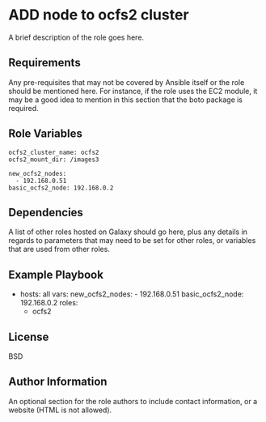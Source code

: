 ADD node to ocfs2 cluster
=========

A brief description of the role goes here.

Requirements
------------

Any pre-requisites that may not be covered by Ansible itself or the role should be mentioned here. For instance, if the role uses the EC2 module, it may be a good idea to mention in this section that the boto package is required.

Role Variables
--------------

    ocfs2_cluster_name: ocfs2
    ocfs2_mount_dir: /images3

    new_ocfs2_nodes: 
      - 192.168.0.51
    basic_ocfs2_node: 192.168.0.2

Dependencies
------------

A list of other roles hosted on Galaxy should go here, plus any details in regards to parameters that may need to be set for other roles, or variables that are used from other roles.

Example Playbook
----------------

- hosts: all
  vars:
    new_ocfs2_nodes: 
      - 192.168.0.51
    basic_ocfs2_node: 192.168.0.2
  roles:
  - ocfs2

License
-------

BSD

Author Information
------------------

An optional section for the role authors to include contact information, or a website (HTML is not allowed).
